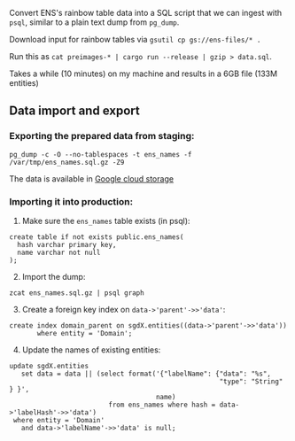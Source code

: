 Convert ENS's rainbow table data into a SQL script that we can ingest with
`psql`, similar to a plain text dump from `pg_dump`.

Download input for rainbow tables via `gsutil cp gs://ens-files/* .`

Run this as `cat preimages-* | cargo run --release | gzip > data.sql`.

Takes a while (10 minutes) on my machine and results in a 6GB file (133M entities)

## Data import and export

### Exporting the prepared data from staging:
```
pg_dump -c -O --no-tablespaces -t ens_names -f /var/tmp/ens_names.sql.gz -Z9
```

The data is available in [Google cloud
storage](https://storage.cloud.google.com/ens-files/ens_names.sql.gz)

### Importing it into production:
1. Make sure the `ens_names` table exists (in psql):
```
create table if not exists public.ens_names(
  hash varchar primary key,
  name varchar not null
);
```
2. Import the dump:
```
zcat ens_names.sql.gz | psql graph
```
3. Create a foreign key index on `data->'parent'->>'data'`:
```
create index domain_parent on sgdX.entities((data->'parent'->>'data'))
       where entity = 'Domain';
```

4. Update the names of existing entities:
```
update sgdX.entities
   set data = data || (select format('{"labelName": {"data": "%s",
                                                     "type": "String" } }',
                                     name)
                         from ens_names where hash = data->'labelHash'->>'data')
 where entity = 'Domain'
   and data->'labelName'->>'data' is null;
```
